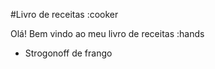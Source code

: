 #Livro de receitas :cooker

Olá! Bem vindo ao meu livro de receitas :hands

 - Strogonoff de frango

